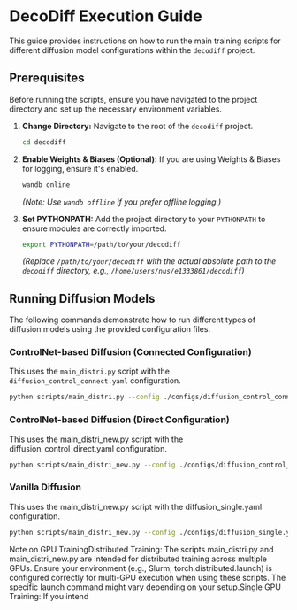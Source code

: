 # DecoDiff Execution Guide

This guide provides instructions on how to run the main training scripts for different diffusion model configurations within the `decodiff` project.

## Prerequisites

Before running the scripts, ensure you have navigated to the project directory and set up the necessary environment variables.

1.  **Change Directory:** Navigate to the root of the `decodiff` project.
    ```bash
    cd decodiff
    ```

2.  **Enable Weights & Biases (Optional):** If you are using Weights & Biases for logging, ensure it's enabled.
    ```bash
    wandb online
    ```
    *(Note: Use `wandb offline` if you prefer offline logging.)*

3.  **Set PYTHONPATH:** Add the project directory to your `PYTHONPATH` to ensure modules are correctly imported.
    ```bash
    export PYTHONPATH=/path/to/your/decodiff
    ```
    *(Replace `/path/to/your/decodiff` with the actual absolute path to the `decodiff` directory, e.g., `/home/users/nus/e1333861/decodiff`)*

## Running Diffusion Models

The following commands demonstrate how to run different types of diffusion models using the provided configuration files.

### ControlNet-based Diffusion (Connected Configuration)

This uses the `main_distri.py` script with the `diffusion_control_connect.yaml` configuration.

```bash
python scripts/main_distri.py --config ./configs/diffusion_control_connect.yaml
```

### ControlNet-based Diffusion (Direct Configuration)
This uses the main_distri_new.py script with the diffusion_control_direct.yaml configuration.
```bash
python scripts/main_distri_new.py --config ./configs/diffusion_control_direct.yaml
```

### Vanilla Diffusion

This uses the main_distri_new.py script with the diffusion_single.yaml configuration.

```bash
python scripts/main_distri_new.py --config ./configs/diffusion_single.yaml
```

Note on GPU TrainingDistributed Training: The scripts main_distri.py and main_distri_new.py are intended for distributed training across multiple GPUs. Ensure your environment (e.g., Slurm, torch.distributed.launch) is configured correctly for multi-GPU execution when using these scripts. The specific launch command might vary depending on your setup.Single GPU Training: If you intend

